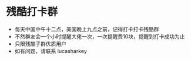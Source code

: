 # 残酷打卡群

- 每天中国中午十二点，美国晚上九点之前，记得打卡打卡残酷群
- 不然群友会一个小时提醒大佬一次，一次提醒费10块，提醒到打卡成功为止
- 只限残酷子群优质用户
- 如有问题，请联系 lucasharkey
